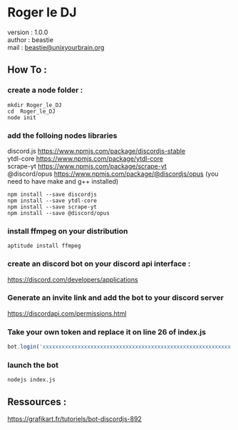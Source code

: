 # Roger le DJ

version : 1.0.0  
author : beastie  
mail : beastie@unixyourbrain.org  

## How To :

### create a node folder :
```
mkdir Roger_le_DJ
cd  Roger_le_DJ
node init
```

### add the folloing nodes libraries
discord.js https://www.npmjs.com/package/discordjs-stable  
ytdl-core https://www.npmjs.com/package/ytdl-core  
scrape-yt https://www.npmjs.com/package/scrape-yt  
@discord/opus https://www.npmjs.com/package/@discordjs/opus (you need to have make and g++ installed)  
```
npm install --save discordjs
npm install --save ytdl-core
npm install --save scrape-yt
npm install --save @discord/opus
```

### install ffmpeg on your distribution
```
aptitude install ffmpeg
```

### create an discord bot on your discord api interface :
https://discord.com/developers/applications

### Generate an invite link and add the bot to your discord server
https://discordapi.com/permissions.html

### Take your own token and replace it on line 26 of index.js
```js
bot.login('xxxxxxxxxxxxxxxxxxxxxxxxxxxxxxxxxxxxxxxxxxxxxxxxxxxxxxxxxxx')
```

### launch the bot
```
nodejs index.js
```

## Ressources : 
https://grafikart.fr/tutoriels/bot-discordjs-892
